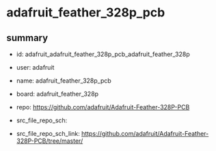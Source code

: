 # adafruit_feather_328p_pcb
 
## summary 
* id: adafruit_adafruit_feather_328p_pcb_adafruit_feather_328p
* user: adafruit
* name: adafruit_feather_328p_pcb
* board: adafruit_feather_328p
* repo: https://github.com/adafruit/Adafruit-Feather-328P-PCB



* src_file_repo_sch: 
* src_file_repo_sch_link: https://github.com/adafruit/Adafruit-Feather-328P-PCB/tree/master/




